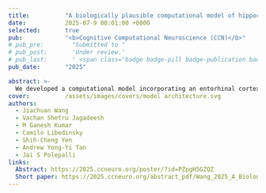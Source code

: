```yaml
---
title:          "A biologically plausible computational model of hippocampal neurogenesis and pattern separation in memory"
date:           2025-07-9 00:01:00 +0800
selected:       true
pub:            "<b>Cognitive Computational Neuroscience (CCN)</b>"
# pub_pre:        "Submitted to "
# pub_post:       'Under review.'
# pub_last:       ' <span class="badge badge-pill badge-publication badge-success">Spotlight</span>'
pub_date:       "2025"

abstract: >-
  We developed a computational model incorporating an entorhinal cortex-dentate gyrus circuit. Simulations suggested that impaired synaptic plasticity or increased neurogenesis alone was sufficient to disrupt behavioral pattern separation.
cover:          /assets/images/covers/model architecture.svg
authors:
  - Jiachuan Wang
  - Vachan Shetru Jagadeesh
  - M Ganesh Kumar
  - Camilo Libedinsky
  - Shih-Cheng Yen
  - Andrew Yong-Yi Tan
  - Jai S Polepalli
links:
  Abstract: https://2025.ccneuro.org/poster/?id=PZpgH5GZQZ
  Short paper: https://2025.ccneuro.org/abstract_pdf/Wang_2025_A_Biologically_Plausible_Computational_Model_Hippocampal.pdf
---
```

